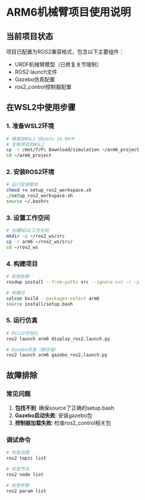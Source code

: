 # ARM6机械臂项目使用说明

## 当前项目状态
项目已配置为ROS2兼容格式，包含以下主要组件：
- URDF机械臂模型（已修复关节限制）
- ROS2 launch文件
- Gazebo仿真配置
- ros2_control控制器配置

## 在WSL2中使用步骤

### 1. 准备WSL2环境
```bash
# 确保在WSL2 Ubuntu 24.04中
# 复制项目到WSL2
cp -r /mnt/f/F\ Download/simulation ~/arm6_project
cd ~/arm6_project
```

### 2. 安装ROS2环境
```bash
# 运行安装脚本
chmod +x setup_ros2_workspace.sh
./setup_ros2_workspace.sh
source ~/.bashrc
```

### 3. 设置工作空间
```bash
# 创建ROS2工作空间
mkdir -p ~/ros2_ws/src
cp -r arm6 ~/ros2_ws/src/
cd ~/ros2_ws
```

### 4. 构建项目
```bash
# 安装依赖
rosdep install --from-paths src --ignore-src -r -y

# 构建包
colcon build --packages-select arm6
source install/setup.bash
```

### 5. 运行仿真
```bash
# RViz2可视化
ros2 launch arm6 display_ros2.launch.py

# Gazebo仿真（新终端）
ros2 launch arm6 gazebo_ros2.launch.py
```

## 故障排除

### 常见问题
1. **包找不到**: 确保source了正确的setup.bash
2. **Gazebo启动失败**: 安装gazebo包
3. **控制器加载失败**: 检查ros2_control相关包

### 调试命令
```bash
# 检查话题
ros2 topic list

# 检查节点
ros2 node list

# 检查参数
ros2 param list
```
